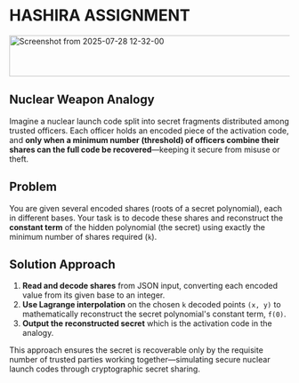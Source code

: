 # HASHIRA ASSIGNMENT

<img width="1007" height="74" alt="Screenshot from 2025-07-28 12-32-00" src="https://github.com/user-attachments/assets/0418208e-53aa-41fe-b630-0037ad7c9989" />



## Nuclear Weapon Analogy

Imagine a nuclear launch code split into secret fragments distributed among trusted officers. Each officer holds an encoded piece of the activation code, and **only when a minimum number (threshold) of officers combine their shares can the full code be recovered**—keeping it secure from misuse or theft.

## Problem

You are given several encoded shares (roots of a secret polynomial), each in different bases. Your task is to decode these shares and reconstruct the **constant term** of the hidden polynomial (the secret) using exactly the minimum number of shares required (`k`).

## Solution Approach

1. **Read and decode shares** from JSON input, converting each encoded value from its given base to an integer.
2. **Use Lagrange interpolation** on the chosen `k` decoded points `(x, y)` to mathematically reconstruct the secret polynomial's constant term, `f(0)`.
3. **Output the reconstructed secret** which is the activation code in the analogy.

This approach ensures the secret is recoverable only by the requisite number of trusted parties working together—simulating secure nuclear launch codes through cryptographic secret sharing.
